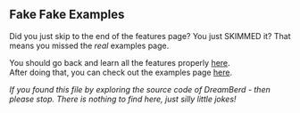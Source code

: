 ## Fake Fake Examples
Did you just skip to the end of the features page? You just SKIMMED it? That means you missed the _real_ examples page.

You should go back and learn all the features properly [here](https://github.com/TodePond/DreamBerd/blob/main/README.md).<br>
After doing that, you can check out the examples page [here](https://github.com/TodePond/DreamBerd/blob/main/res/Examples.md).




_If you found this file by exploring the source code of DreamBerd - then please stop. There is nothing to find here, just silly little jokes!_
 
